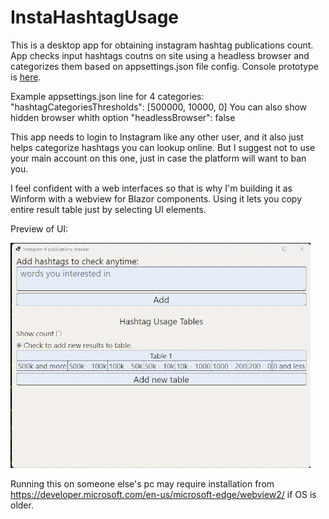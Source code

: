# InstaHashtagUsage
This is a desktop app for obtaining instagram hashtag publications count. 
App checks input hashtags coutns on site using a headless browser and categorizes them based on appsettings.json file config.
Console prototype is [here](https://github.com/keepdream1ng/scrapInstagramHashtag).

Example appsettings.json line for 4 categories: "hashtagCategoriesThresholds": [500000, 10000, 0]
You can also show hidden browser whith option "headlessBrowser": false

This app needs to login to Instagram like any other user, and it also just helps categorize hashtags you can lookup online.
But I suggest not to use your main account on this one, just in case the platform will want to ban you.

I feel confident with a web interfaces so that is why I'm building it as Winform with a webview for Blazor components.
Using it lets you copy entire result table just by selecting UI elements.

Preview of UI:

![](https://github.com/keepdream1ng/InstaHashtagUsage/blob/main/pics/preview.gif)

Running this on someone else's pc may require installation from https://developer.microsoft.com/en-us/microsoft-edge/webview2/ if OS is older.
